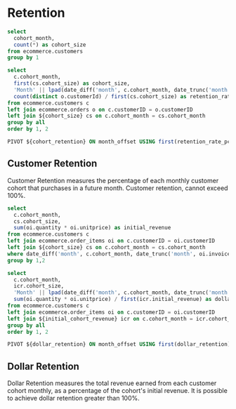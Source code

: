 # Retention

```sql cohort_size
select
  cohort_month,
  count(*) as cohort_size
from ecommerce.customers
group by 1
```

```sql cohort_retention
select
  c.cohort_month,
  first(cs.cohort_size) as cohort_size,
  'Month' || lpad(date_diff('month', c.cohort_month, date_trunc('month', o.invoice_date))::varchar,2,0) || '_pct' as month_offset,
  count(distinct o.customerId) / first(cs.cohort_size) as retention_rate_pct
from ecommerce.customers c
left join ecommerce.orders o on c.customerID = o.customerID
left join ${cohort_size} cs on c.cohort_month = cs.cohort_month
group by all
order by 1, 2
```

```sql cohort_retention_pivot
PIVOT ${cohort_retention} ON month_offset USING first(retention_rate_pct)
```

## Customer Retention

Customer Retention measures the percentage of each monthly customer cohort that purchases in a future month. Customer retention, cannot exceed 100%.

<CohortTable data={cohort_retention_pivot} periodTitle="Cohort Month"/>


```sql initial_cohort_revenue
select
  c.cohort_month,
  cs.cohort_size,
  sum(oi.quantity * oi.unitprice) as initial_revenue
from ecommerce.customers c
left join ecommerce.order_items oi on c.customerID = oi.customerID
left join ${cohort_size} cs on c.cohort_month = cs.cohort_month
where date_diff('month', c.cohort_month, date_trunc('month', oi.invoice_date)) = 0
group by 1,2
```


```sql dollar_retention
select
  c.cohort_month,
  icr.cohort_size,
  'Month' || lpad(date_diff('month', c.cohort_month, date_trunc('month', oi.invoice_date))::varchar, 2, '0') || '_pct' as month_offset,
  sum(oi.quantity * oi.unitprice) / first(icr.initial_revenue) as dollar_retention
from ecommerce.customers c
left join ecommerce.order_items oi on c.customerID = oi.customerID
left join ${initial_cohort_revenue} icr on c.cohort_month = icr.cohort_month
group by all
order by 1, 2
```

```sql dollar_retention_pivot
PIVOT ${dollar_retention} ON month_offset USING first(dollar_retention)
```


## Dollar Retention

Dollar Retention measures the total revenue earned from each customer cohort monthly, as a percentage of the cohort's initial revenue. It is possible to achieve dollar retention greater than 100%.

<CohortTable data={dollar_retention_pivot} periodTitle="Cohort Month"/>


